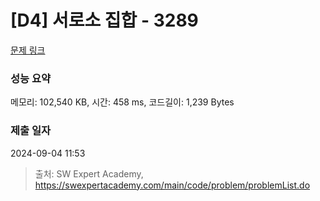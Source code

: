 # [D4] 서로소 집합 - 3289 

[문제 링크](https://swexpertacademy.com/main/code/problem/problemDetail.do?contestProbId=AWBJKA6qr2oDFAWr) 

### 성능 요약

메모리: 102,540 KB, 시간: 458 ms, 코드길이: 1,239 Bytes

### 제출 일자

2024-09-04 11:53



> 출처: SW Expert Academy, https://swexpertacademy.com/main/code/problem/problemList.do